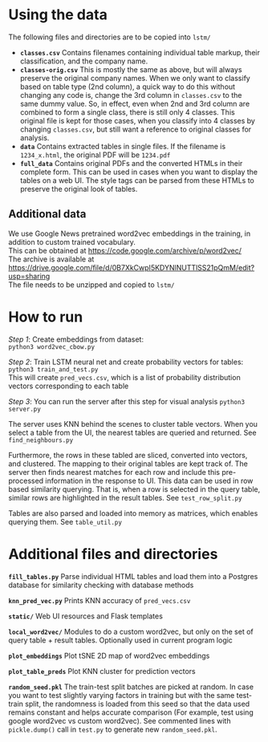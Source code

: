 # Using the data
The following files and directories are to be copied into `lstm/`  
* **`classes.csv`** Contains filenames containing individual table markup, their classification, and the company name.
* **`classes-orig.csv`** This is mostly the same as above, but will always preserve the original company names. When we only want to classify based on table type (2nd column), a quick way to do this without changing any code is, change the 3rd column in `classes.csv` to the same dummy value. So, in effect, even when 2nd and 3rd column are combined to form a single class, there is still only 4 classes. This original file is kept for those cases, when you classify into 4 classes by changing `classes.csv`, but still want a reference to original classes for analysis.
* **`data`** Contains extracted tables in single files. If the filename is `1234_x.html`, the original PDF will be `1234.pdf`
* **`full_data`** Contains original PDFs and the converted HTMLs in their complete form. This can be used in cases when you want to display the tables on a web UI. The style tags can be parsed from these HTMLs to preserve the original look of tables.

## Additional data
We use Google News pretrained word2vec embeddings in the training, in addition to custom trained vocabulary.  
This can be obtained at https://code.google.com/archive/p/word2vec/  
The archive is available at https://drive.google.com/file/d/0B7XkCwpI5KDYNlNUTTlSS21pQmM/edit?usp=sharing  
The file needs to be unzipped and copied to `lstm/`

# How to run
  
*Step 1*: Create embeddings from dataset:  
`python3 word2vec_cbow.py`
  
*Step 2*: Train LSTM neural net and create probability vectors for tables:  
`python3 train_and_test.py`  
This will create `pred_vecs.csv`, which is a list of probability distribution vectors corresponding to each table

*Step 3*: You can run the server after this step for visual analysis
`python3 server.py`
  
The server uses KNN behind the scenes to cluster table vectors. When you select a table from the UI, the nearest tables are queried and returned. See `find_neighbours.py`  
  
Furthermore, the rows in these tabled are sliced, converted into vectors, and clustered. The mapping to their original tables are kept track of. The server then finds nearest matches for each row and include this pre-processed information in the response to UI. This data can be used in row based similarity querying. That is, when a row is selected in the query table, similar rows are highlighted in the result tables. See `test_row_split.py`  
  
Tables are also parsed and loaded into memory as matrices, which enables querying them. See `table_util.py`

# Additional files and directories
**`fill_tables.py`** Parse individual HTML tables and load them into a Postgres database for similarity checking with database methods  
  
**`knn_pred_vec.py`** Prints KNN accuracy of `pred_vecs.csv`  
  
**`static/`** Web UI resources and Flask templates  
  
**`local_word2vec/`** Modules to do a custom word2vec, but only on the set of query table + result tables. Optionally used in current program logic  
  
**`plot_embeddings`** Plot tSNE 2D map of word2vec embeddings  
  
**`plot_table_preds`** Plot KNN cluster for prediction vectors 
  
**`random_seed.pkl`** The train-test split batches are picked at random. In case you want to test slightly varying factors in training but with the same test-train split, the randomness is loaded from this seed so that the data used remains constant and helps accurate comparison (For example, test using google word2vec vs custom word2vec). See commented lines with `pickle.dump()` call in `test.py` to generate new `random_seed.pkl`.  


  
  
